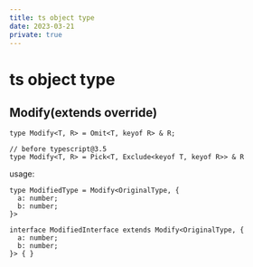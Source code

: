 ```yaml
---
title: ts object type
date: 2023-03-21
private: true
---
```

# ts object type

## Modify(extends override)
    type Modify<T, R> = Omit<T, keyof R> & R;

    // before typescript@3.5
    type Modify<T, R> = Pick<T, Exclude<keyof T, keyof R>> & R

usage:

    type ModifiedType = Modify<OriginalType, {
      a: number;
      b: number;
    }>
    
    interface ModifiedInterface extends Modify<OriginalType, {
      a: number;
      b: number;
    }> { }
